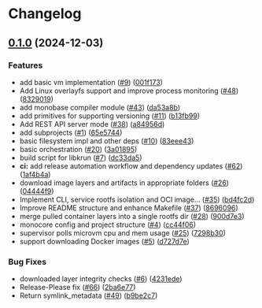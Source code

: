 # Changelog

## [0.1.0](https://github.com/appcypher/monocore/compare/monocore-v0.1.0...monocore-v0.1.0) (2024-12-03)


### Features

* add basic vm implementation ([#9](https://github.com/appcypher/monocore/issues/9)) ([001f173](https://github.com/appcypher/monocore/commit/001f173f80be2e63503222adb1f91bf61123bfeb))
* Add Linux overlayfs support and improve process monitoring ([#48](https://github.com/appcypher/monocore/issues/48)) ([8329019](https://github.com/appcypher/monocore/commit/832901982b6f788b5426f5f1c1055713a9c4b6e6))
* add monobase compiler module ([#43](https://github.com/appcypher/monocore/issues/43)) ([da53a8b](https://github.com/appcypher/monocore/commit/da53a8ba9adda7b503c9cde0c9eb5f3b7a8f064f))
* add primitives for supporting versioning ([#11](https://github.com/appcypher/monocore/issues/11)) ([b13fb99](https://github.com/appcypher/monocore/commit/b13fb9995e16c1a63f35f1d6a64742cc26aa28e2))
* Add REST API server mode ([#38](https://github.com/appcypher/monocore/issues/38)) ([a84956d](https://github.com/appcypher/monocore/commit/a84956d7b5a5e30dcaef78faa1ffd7d8520f035c))
* add subprojects ([#1](https://github.com/appcypher/monocore/issues/1)) ([65e5744](https://github.com/appcypher/monocore/commit/65e5744e11f5e061a567676d9a4d3ae25d3011c3))
* basic filesystem impl and other deps ([#10](https://github.com/appcypher/monocore/issues/10)) ([83eee43](https://github.com/appcypher/monocore/commit/83eee439166cad0c05cee569da6a417e47038f23))
* basic orchestration ([#20](https://github.com/appcypher/monocore/issues/20)) ([3a01895](https://github.com/appcypher/monocore/commit/3a0189560d6d7b61c114d482723185031f647e0f))
* build script for libkrun ([#7](https://github.com/appcypher/monocore/issues/7)) ([dc33da5](https://github.com/appcypher/monocore/commit/dc33da50e786db7bd71607960d831c208514220d))
* **ci:** add release automation workflow and dependency updates ([#62](https://github.com/appcypher/monocore/issues/62)) ([1af4b4a](https://github.com/appcypher/monocore/commit/1af4b4abf1ca90ec20738a72f0b8aca207acbaaa))
* download image layers and artifacts in appropriate folders ([#26](https://github.com/appcypher/monocore/issues/26)) ([04444f9](https://github.com/appcypher/monocore/commit/04444f9f6cf4144bda9e6b0cc0ab2d94a2290ddb))
* Implement CLI, service rootfs isolation and OCI image… ([#35](https://github.com/appcypher/monocore/issues/35)) ([bd4fc2d](https://github.com/appcypher/monocore/commit/bd4fc2dd7e07b2120c74000ea348c1880d4fad80))
* Improve README structure and enhance Makefile ([#37](https://github.com/appcypher/monocore/issues/37)) ([8696096](https://github.com/appcypher/monocore/commit/869609639fad91c76948d04508502881d2ae58ad))
* merge pulled container layers into a single rootfs dir ([#28](https://github.com/appcypher/monocore/issues/28)) ([900d7e3](https://github.com/appcypher/monocore/commit/900d7e3f29299c2218ad5c46af4f1de0cf1e690b))
* monocore config and project structure ([#4](https://github.com/appcypher/monocore/issues/4)) ([cc44f06](https://github.com/appcypher/monocore/commit/cc44f06eb7eea5784508bf35cf3d3cf21c8724c9))
* supervisor polls microvm cpu and mem usage ([#25](https://github.com/appcypher/monocore/issues/25)) ([7298b30](https://github.com/appcypher/monocore/commit/7298b305bd152d75ae91cc35eeab8f187d451262))
* support downloading Docker images ([#5](https://github.com/appcypher/monocore/issues/5)) ([d727d7e](https://github.com/appcypher/monocore/commit/d727d7e37bca5ab9b4153aaf5c3ced350e3605f1))


### Bug Fixes

* downloaded layer integrity checks ([#6](https://github.com/appcypher/monocore/issues/6)) ([4231ede](https://github.com/appcypher/monocore/commit/4231ede61bea7b6d773a9943af6726348cfa2ebc))
* Release-Please fix ([#66](https://github.com/appcypher/monocore/issues/66)) ([2ba6e77](https://github.com/appcypher/monocore/commit/2ba6e77d50db32abe1dc966a8d0ad4458fe871b6))
* Return symlink_metadata ([#49](https://github.com/appcypher/monocore/issues/49)) ([b9be2c7](https://github.com/appcypher/monocore/commit/b9be2c7ef5d4be33e282fe7681540daf8d3a9151))
